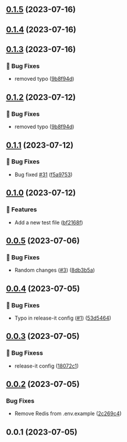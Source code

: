 

## [0.1.5](https://github.com/ChrisToxz/cd/compare/0.1.4...0.1.5) (2023-07-16)

## [0.1.4](https://github.com/ChrisToxz/cd/compare/0.1.3...0.1.4) (2023-07-16)

## [0.1.3](https://github.com/ChrisToxz/cd/compare/0.1.1...0.1.3) (2023-07-16)


### 🐛 Bug Fixes

* removed typo ([9b8f94d](https://github.com/ChrisToxz/cd/commit/9b8f94d48a10f146d27996c042bface55e377a20))

## [0.1.2](https://github.com/ChrisToxz/cd/compare/0.1.1...0.1.2) (2023-07-12)


### 🐛 Bug Fixes

* removed typo ([9b8f94d](https://github.com/ChrisToxz/cd/commit/9b8f94d48a10f146d27996c042bface55e377a20))

## [0.1.1](https://github.com/ChrisToxz/cd/compare/0.1.0...0.1.1) (2023-07-12)


### 🐛 Bug Fixes

* Bug fixed [#31](https://github.com/ChrisToxz/cd/issues/31) ([f5a9753](https://github.com/ChrisToxz/cd/commit/f5a975342f9889c9c4207001fec4c5f6a8679790))

## [0.1.0](https://github.com/ChrisToxz/cd/compare/0.0.5...0.1.0) (2023-07-12)


### 🚀 Features

* Add a new test file ([bf2168f](https://github.com/ChrisToxz/cd/commit/bf2168f783ae2ddbe80dfd0a76d6b69c3139908a))

## [0.0.5](https://github.com/ChrisToxz/cd/compare/0.0.4...0.0.5) (2023-07-06)


### 🐛 Bug Fixes

* Random changes ([#3](https://github.com/ChrisToxz/cd/issues/3)) ([8db3b5a](https://github.com/ChrisToxz/cd/commit/8db3b5aceb69fd42c1e698d23b49f3b31e11b46d))

## [0.0.4](https://github.com/ChrisToxz/cd/compare/0.0.3...0.0.4) (2023-07-05)


### 🐛 Bug Fixes

* Typo in release-it config ([#1](https://github.com/ChrisToxz/cd/issues/1)) ([53d5464](https://github.com/ChrisToxz/cd/commit/53d546464d02753c6095284d9feefea04fc3be5c))

## [0.0.3](https://github.com/ChrisToxz/cd/compare/0.0.2...0.0.3) (2023-07-05)


### 🐛 Bug Fixess

* release-it config ([18072c1](https://github.com/ChrisToxz/cd/commit/18072c17a2418371425a267ecb5af1ddeb839597))

## [0.0.2](https://github.com/ChrisToxz/cd/compare/0.0.1...0.0.2) (2023-07-05)


### Bug Fixes

* Remove Redis from .env.example ([2c269c4](https://github.com/ChrisToxz/cd/commit/2c269c46da2701d2d6674752f0afcbf87c979004))

## 0.0.1 (2023-07-05)